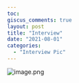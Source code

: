 ```yaml
---
toc:
giscus_comments: true
layout: post
title: "Interview"
date: "2021-08-01"
categories: 
  - "Interview Pic"
---
```


![image.png](https://raw.githubusercontent.com/zhengstar94/zhengstar94.github.io/main/_posts/2021/08/images/interview.png)
